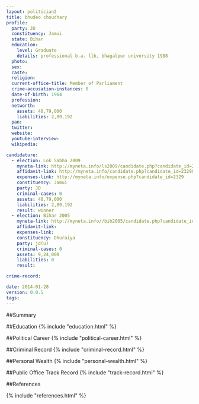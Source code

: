 ```yaml
---
layout: politician2
title: bhudeo choudhary
profile: 
  party: JD
  constituency: Jamui
  state: Bihar
  education: 
    level: Graduate
    details: professional b.a. llb, bhagalpur university 1988
  photo: 
  sex: 
  caste: 
  religion: 
  current-office-title: Member of Parliament
  crime-accusation-instances: 0
  date-of-birth: 1964
  profession: 
  networth: 
    assets: 40,79,000
    liabilities: 2,89,192
  pan: 
  twitter: 
  website: 
  youtube-interview: 
  wikipedia: 

candidature: 
  - election: Lok Sabha 2009
    myneta-link: http://myneta.info/ls2009/candidate.php?candidate_id=2329
    affidavit-link: http://myneta.info/candidate.php?candidate_id=2329&scan=original
    expenses-link: http://myneta.info/expense.php?candidate_id=2329
    constituency: Jamui 
    party: JD
    criminal-cases: 0
    assets: 40,79,000
    liabilities: 2,89,192
    result: winner 
  - election: Bihar 2005
    myneta-link: http://myneta.info//bih2005/candidate.php?candidate_id=31
    affidavit-link: 
    expenses-link: 
    constituency: Dhuraiya 
    party: jd(u)
    criminal-cases: 0
    assets: 9,24,000
    liabilities: 0
    result:  

crime-record: 

date: 2014-01-28
version: 0.0.5
tags: 
---
```

##Summary


##Education
{% include "education.html" %}


##Political Career
{% include "political-career.html" %}


##Criminal Record
{% include "criminal-record.html" %}


##Personal Wealth
{% include "personal-wealth.html" %}


##Public Office Track Record
{% include "track-record.html" %}


##References


{% include "references.html" %}